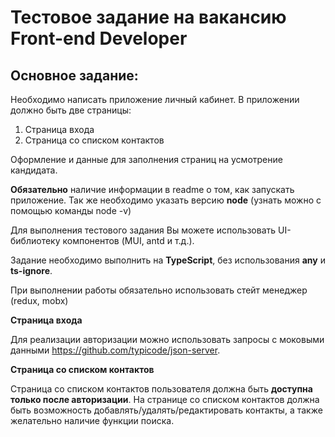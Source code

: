 # Тестовое задание на вакансию Front-end Developer
 
## Основное задание:

Необходимо написать приложение личный кабинет.
В приложении должно быть две страницы:
1. Страница входа
2. Страница со списком контактов

Оформление и данные для заполнения страниц на усмотрение кандидата.

**Обязательно** наличие информации в readme о том, как запускать приложение. Так же необходимо указать версию **node** (узнать можно с помощью команды node -v)

Для выполнения тестового задания Вы можете использовать UI-библиотеку компонентов (MUI, antd и т.д.).

Задание необходимо выполнить на **TypeScript**, без использования **any** и **ts-ignore**.

При выполнении работы обязательно использовать стейт менеджер (redux, mobx)

**Страница входа**

Для реализации авторизации можно использовать запросы с моковыми данными https://github.com/typicode/json-server.

**Страница со списком контактов**

Страница со списком контактов пользователя должна быть **доступна только после авторизации**.
На странице со списком контактов должна быть возможность добавлять/удалять/редактировать контакты, а также желательно наличие функции поиска.
